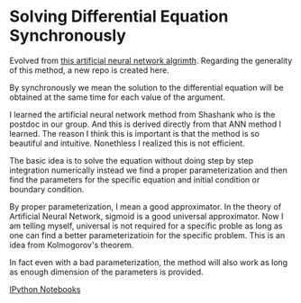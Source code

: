 Solving Differential Equation Synchronously
========================================================================


Evolved from [this artificial neural network algrimth](https://github.com/NeuPhysics/aNN). Regarding the generality of this method, a new repo is created here.

By synchronously we mean the solution to the differential equation will be obtained at the same time for each value of the argument.

I learned the artificial neural network method from Shashank who is the postdoc in our group. And this is derived directly from that ANN method I learned. The reason I think this is important is that the method is so beautiful and intuitive. Nonethless I realized this is not efficient.

The basic idea is to solve the equation without doing step by step integration numerically instead we find a proper parameterization and then find the parameters for the specific equation and initial condition or boundary condition.

By proper parameterization, I mean a good approximator. In the theory of Artificial Neural Network, sigmoid is a good universal approximator. Now I am telling myself, universal is not required for a specific proble as long as one can find a better parameterizatioin for the specific problem. This is an idea from Kolmogorov's theorem.

In fact even with a bad parameterization, the method will also work as long as enough dimension of the parameters is provided.



[IPython Notebooks](http://nbviewer.ipython.org/github/NeuPhysics/sync-de-solver/tree/master/ipynb/)

